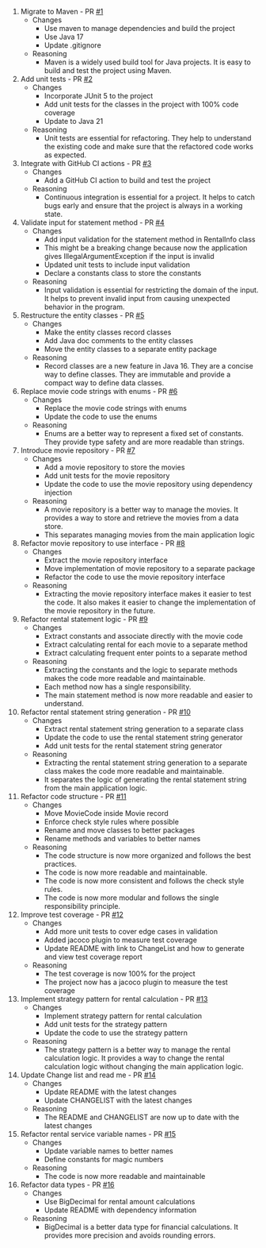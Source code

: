 1. Migrate to Maven - PR [#1](https://github.com/mithwick93/refactoring-java/pull/1)
    - Changes
        - Use maven to manage dependencies and build the project
        - Use Java 17
        - Update .gitignore
    - Reasoning
        - Maven is a widely used build tool for Java projects. It is easy to build and test the project using Maven.
2. Add unit tests - PR [#2](https://github.com/mithwick93/refactoring-java/pull/2)
    - Changes
        - Incorporate JUnit 5 to the project
        - Add unit tests for the classes in the project with 100% code coverage
        - Update to Java 21
    - Reasoning
        - Unit tests are essential for refactoring. They help to understand the existing code and make sure that the
          refactored code works as expected.
3. Integrate with GitHub CI actions - PR [#3](https://github.com/mithwick93/refactoring-java/pull/3)
    - Changes
        - Add a GitHub CI action to build and test the project
    - Reasoning
        - Continuous integration is essential for a project. It helps to catch bugs early and ensure that the project
          is always in a working state.
4. Validate input for statement method - PR [#4](https://github.com/mithwick93/refactoring-java/pull/4)
    - Changes
        - Add input validation for the statement method in RentalInfo class
        - This might be a breaking change because now the application gives IllegalArgumentException if the input is
          invalid
        - Updated unit tests to include input validation
        - Declare a constants class to store the constants
    - Reasoning
        - Input validation is essential for restricting the domain of the input. It helps to prevent invalid input from
          causing unexpected behavior in the program.
5. Restructure the entity classes - PR [#5](https://github.com/mithwick93/refactoring-java/pull/5)
    - Changes
        - Make the entity classes record classes
        - Add Java doc comments to the entity classes
        - Move the entity classes to a separate entity package
    - Reasoning
        - Record classes are a new feature in Java 16. They are a concise way to define classes. They are immutable and
          provide a compact way to define data classes.
6. Replace movie code strings with enums - PR [#6](https://github.com/mithwick93/refactoring-java/pull/6)
    - Changes
        - Replace the movie code strings with enums
        - Update the code to use the enums
    - Reasoning
        - Enums are a better way to represent a fixed set of constants. They provide type safety and are more readable
          than strings.
7. Introduce movie repository - PR [#7](https://github.com/mithwick93/refactoring-java/pull/7)
    - Changes
        - Add a movie repository to store the movies
        - Add unit tests for the movie repository
        - Update the code to use the movie repository using dependency injection
    - Reasoning
        - A movie repository is a better way to manage the movies. It provides a way to store and retrieve the movies
          from a data store.
        - This separates managing movies from the main application logic
8. Refactor movie repository to use interface - PR [#8](https://github.com/mithwick93/refactoring-java/pull/8)
    - Changes
        - Extract the movie repository interface
        - Move implementation of movie repository to a separate package
        - Refactor the code to use the movie repository interface
    - Reasoning
        - Extracting the movie repository interface makes it easier to test the code. It also makes it easier to change
          the implementation of the movie repository in the future.
9. Refactor rental statement logic - PR [#9](https://github.com/mithwick93/refactoring-java/pull/9)
    - Changes
        - Extract constants and associate directly with the movie code
        - Extract calculating rental for each movie to a separate method
        - Extract calculating frequent enter points to a separate method
    - Reasoning
        - Extracting the constants and the logic to separate methods makes the code more readable and maintainable.
        - Each method now has a single responsibility.
        - The main statement method is now more readable and easier to understand.
10. Refactor rental statement string generation - PR [#10](https://github.com/mithwick93/refactoring-java/pull/10)
    - Changes
        - Extract rental statement string generation to a separate class
        - Update the code to use the rental statement string generator
        - Add unit tests for the rental statement string generator
    - Reasoning
        - Extracting the rental statement string generation to a separate class makes the code more readable and
          maintainable.
        - It separates the logic of generating the rental statement string from the main application logic.
11. Refactor code structure - PR [#11](https://github.com/mithwick93/refactoring-java/pull/11)
    - Changes
        - Move MovieCode inside Movie record
        - Enforce check style rules where possible
        - Rename and move classes to better packages
        - Rename methods and variables to better names
    - Reasoning
        - The code structure is now more organized and follows the best practices.
        - The code is now more readable and maintainable.
        - The code is now more consistent and follows the check style rules.
        - The code is now more modular and follows the single responsibility principle.
12. Improve test coverage - PR [#12](https://github.com/mithwick93/refactoring-java/pull/12)
    - Changes
        - Add more unit tests to cover edge cases in validation
        - Added jacoco plugin to measure test coverage
        - Update README with link to ChangeList and how to generate and view test coverage report
    - Reasoning
        - The test coverage is now 100% for the project
        - The project now has a jacoco plugin to measure the test coverage
13. Implement strategy pattern for rental calculation - PR [#13](https://github.com/mithwick93/refactoring-java/pull/13)
    - Changes
        - Implement strategy pattern for rental calculation
        - Add unit tests for the strategy pattern
        - Update the code to use the strategy pattern
    - Reasoning
        - The strategy pattern is a better way to manage the rental calculation logic. It provides a way to change the
          rental calculation logic without changing the main application logic.
14. Update Change list and read me - PR [#14](https://github.com/mithwick93/refactoring-java/pull/14)
    - Changes
        - Update README with the latest changes
        - Update CHANGELIST with the latest changes
    - Reasoning
        - The README and CHANGELIST are now up to date with the latest changes
15. Refactor rental service variable names - PR [#15](https://github.com/mithwick93/refactoring-java/pull/15)
    - Changes
        - Update variable names to better names
        - Define constants for magic numbers
    - Reasoning
        - The code is now more readable and maintainable
16. Refactor data types - PR [#16](https://github.com/mithwick93/refactoring-java/pull/16)
    - Changes
        - Use BigDecimal for rental amount calculations
        - Update README with dependency information
    - Reasoning
        - BigDecimal is a better data type for financial calculations. It provides more precision and avoids rounding
          errors.
